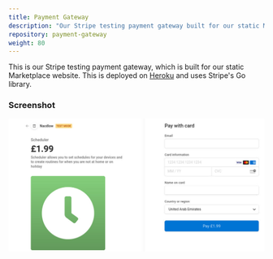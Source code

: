 ```yaml
---
title: Payment Gateway
description: "Our Stripe testing payment gateway built for our static Marketplace website"
repository: payment-gateway
weight: 80
---
```


This is our Stripe testing payment gateway, which is built for our static
Marketplace website. This is deployed on [Heroku] and uses Stripe's Go library.

[Heroku]: https://heroku.com

### Screenshot

<img src="/payment.jpg" width="600"/>

